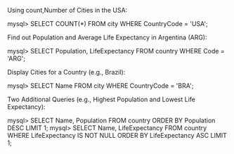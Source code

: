 Using count,Number of Cities in the USA:

mysql> SELECT COUNT(*) FROM city WHERE CountryCode = 'USA';

Find out Population and Average Life Expectancy in Argentina (ARG):

mysql> SELECT Population, LifeExpectancy FROM country WHERE Code = 'ARG';

Display Cities for a Country (e.g., Brazil):

mysql> SELECT Name FROM city WHERE CountryCode = 'BRA';

Two Additional Queries (e.g., Highest Population and Lowest Life Expectancy):

mysql> SELECT Name, Population FROM country ORDER BY Population DESC LIMIT 1;
mysql> SELECT Name, LifeExpectancy FROM country WHERE LifeExpectancy IS NOT NULL ORDER BY LifeExpectancy ASC LIMIT 1;